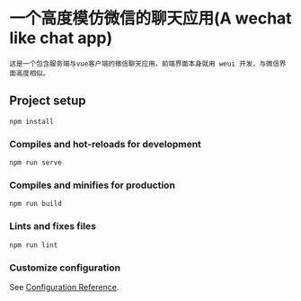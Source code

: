 # 一个高度模仿微信的聊天应用(A wechat like chat app)

    这是一个包含服务端与vue客户端的微信聊天应用，前端界面本身就用 weui 开发，与微信界面高度相似。

## Project setup
```
npm install
```

### Compiles and hot-reloads for development
```
npm run serve
```

### Compiles and minifies for production
```
npm run build
```

### Lints and fixes files
```
npm run lint
```

### Customize configuration
See [Configuration Reference](https://cli.vuejs.org/config/).
